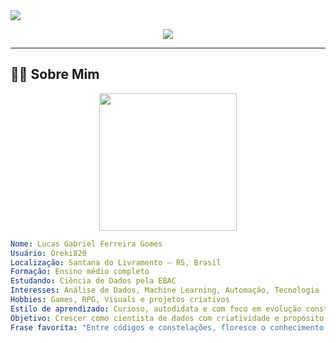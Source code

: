 <!-- Banner superior com ondas cósmicas -->
<img align="center" src="https://capsule-render.vercel.app/api?type=waving&color=0:1e2a78,100:4a00e0&height=180&section=header&text=🌌%20Oreki820%20&fontSize=30&fontColor=ffffff&animation=twinkling" />

<!-- Frase animada neutra e decorativa -->
<p align="center">
  <img src="https://readme-typing-svg.demolab.com?font=Orbitron&size=22&duration=4500&pause=1000&color=F7F7F7&center=true&vCenter=true&width=750&height=40&lines=✨+Bem-vindo+ao+meu+espaço+pessoal;🌸+Detalhes+florais+combinando+com+estrelas;🚀+Explorando+ideias+criativas+com+leveza" />
</p>

---

## 👨‍🚀 Sobre Mim

<div align="center">
  <img src="https://media.giphy.com/media/3o7bu3XilJ5BOiSGic/giphy.gif" width="220" />
</div>

```yaml
Nome: Lucas Gabriel Ferreira Gomes
Usuário: Oreki820
Localização: Santana do Livramento – RS, Brasil
Formação: Ensino médio completo
Estudando: Ciência de Dados pela EBAC
Interesses: Análise de Dados, Machine Learning, Automação, Tecnologia
Hobbies: Games, RPG, Visuals e projetos criativos
Estilo de aprendizado: Curioso, autodidata e com foco em evolução constante
Objetivo: Crescer como cientista de dados com criatividade e propósito
Frase favorita: "Entre códigos e constelações, floresce o conhecimento."
